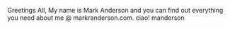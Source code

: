 Greetings All, 
My name is Mark Anderson and you can find out everything you need about me @ markranderson.com.
ciao!
manderson
